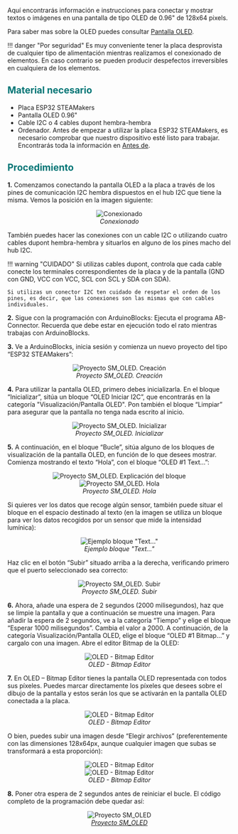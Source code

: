 Aquí encontrarás información e instrucciones para conectar y mostrar textos o imágenes en una pantalla de tipo OLED de 0.96" de 128x64 pixels.

Para saber mas sobre la OLED puedes consultar [Pantalla OLED](https://fgcoca.github.io/GuiasFundamentales/previos/#pantalla-oled).

!!! danger "Por seguridad"
	Es muy conveniente tener la placa desprovista de cualquier tipo de alimentación mientras realizamos el conexionado de elementos. En caso contrario se pueden producir despefectos irreversibles en cualquiera de los elementos.

## <FONT COLOR=#007575>**Material necesario**</font>

* Placa ESP32 STEAMakers
* Pantalla OLED 0.96"
* Cable I2C o 4 cables dupont hembra-hembra
* Ordenador. Antes de empezar a utilizar la placa ESP32 STEAMakers, es necesario comprobar que nuestro dispositivo esté listo para trabajar. Encontrarás toda la información en [Antes de](https://fgcoca.github.io/GuiasFundamentales/STEAMakers/contSM/).

## <FONT COLOR=#007575>**Procedimiento**</font>

**1.** Comenzamos conectando la pantalla OLED a la placa a través de los pines de comunicación I2C hembra dispuestos en el hub I2C que tiene la misma. Vemos la posición en la imagen siguiente:

<center>

![Conexionado](../img/steamakers/actividades/conex_oled.png)  
*Conexionado*

</center>

También puedes hacer las conexiones con un cable I2C o utilizando cuatro cables dupont hembra-hembra y situarlos en alguno de los pines macho del hub I2C.

!!! warning "CUIDADO"
    Si utilizas cables dupont, controla que cada cable conecte los terminales correspondientes de la placa y de la pantalla (GND con GND, VCC con VCC, SCL con SCL y SDA con SDA).

    Si utilizas un conector I2C ten cuidado de respetar el orden de los pines, es decir, que las conexiones son las mismas que con cables individuales.

**2.** Sigue con la programación con ArduinoBlocks: Ejecuta el programa AB-Connector. Recuerda que debe estar en ejecución todo el rato mientras trabajas con ArduinoBlocks.

**3.** Ve a ArduinoBlocks, inicia sesión y comienza un nuevo proyecto del tipo “ESP32 STEAMakers”:

<center>

![Proyecto SM_OLED. Creación](../img/steamakers/actividades/SM_OLED.png)  
*Proyecto SM_OLED. Creación*

</center>

**4.** Para utilizar la pantalla OLED, primero debes inicializarla. En el bloque “Inicializar”, sitúa un bloque “OLED Iniciar I2C”, que encontrarás en la categoría "Visualización/Pantalla OLED". Pon también el bloque “Limpiar” para asegurar que la pantalla no tenga nada escrito al inicio.

<center>

![Proyecto SM_OLED. Inicializar](../img/steamakers/actividades/SM_OLED_inicial.png)  
*Proyecto SM_OLED. Inicializar*

</center>

**5.** A continuación, en el bloque “Bucle”, sitúa alguno de los bloques de visualización de la pantalla OLED, en función de lo que desees mostrar. Comienza mostrando el texto “Hola”, con el bloque “OLED #1 Text…”:

<center>

![Proyecto SM_OLED. Explicación del bloque](../img/steamakers/actividades/SM_OLED_Bloque.png)  
![Proyecto SM_OLED. Hola](../img/steamakers/actividades/SM_OLED_Hola.png)  
*Proyecto SM_OLED. Hola*

</center>

Si quieres ver los datos que recoge algún sensor, también puede situar el bloque en el espacio destinado al texto (en la imagen se utiliza un bloque para ver los datos recogidos por un sensor que mide la intensidad lumínica):

<center>

![Ejemplo bloque "Text..."](../img/steamakers/actividades/ejemplo_text.png)  
*Ejemplo bloque "Text..."*

</center>

Haz clic en el botón “Subir” situado arriba a la derecha, verificando primero que el puerto seleccionado sea correcto:

<center>

![Proyecto SM_OLED. Subir](../img/steamakers/actividades/SM_OLED_Subir.png)  
*Proyecto SM_OLED. Subir*

</center>

**6.** Ahora, añade una espera de 2 segundos (2000 milisegundos), haz que se limpie la pantalla y que a continuación se muestre una imagen. Para añadir la espera de 2 segundos, ve a la categoría “Tiempo” y elige el bloque “Esperar 1000 milisegundos”. Cambia el valor a 2000. A continuación, de la categoría Visualización/Pantalla OLED, elige el bloque “OLED #1 Bitmap…” y cargalo con una imagen. Abre el editor Bitmap de la OLED:

<center>

![OLED - Bitmap Editor](../img/steamakers/actividades/OLED_Bitmap_Editor.png)  
*OLED - Bitmap Editor*

</center>

**7.** En OLED – Bitmap Editor tienes la pantalla OLED representada con todos sus píxeles. Puedes marcar directamente los píxeles que desees sobre el dibujo de la pantalla y estos serán los que se activarán en la pantalla OLED conectada a la placa.

<center>

![OLED - Bitmap Editor](../img/steamakers/actividades/OLED_Bitmap_Editor1.png)  
*OLED - Bitmap Editor*

</center>

O bien, puedes subir una imagen desde “Elegir archivos” (preferentemente con las dimensiones 128x64px, aunque cualquier imagen que subas se transformará a esta proporción):

<center>

![OLED - Bitmap Editor](../img/steamakers/actividades/OLED_Bitmap_Editor2.png)  
![OLED - Bitmap Editor](../img/steamakers/actividades/OLED_Bitmap_Editor3.png)  
*OLED - Bitmap Editor*

</center>

**8.** Poner otra espera de 2 segundos antes de reiniciar el bucle. El código completo de la programación debe quedar así:

<center>

![Proyecto SM_OLED](../img/steamakers/actividades/SM_OLED_completo.png)  
*[Proyecto SM_OLED](../STEAMakers/programas/SM_OLED.abp)*

</center>
